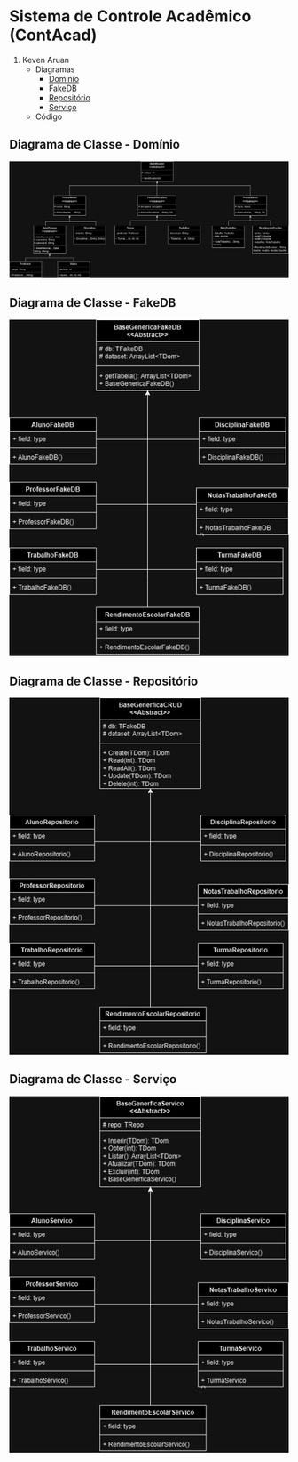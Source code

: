 # Sistema de Controle Acadêmico (ContAcad)

1. Keven Aruan
   - Diagramas
     - [Dominio](https://github.com/ziusware/Sistema-de-Controle-Acad-mico-ContAcad-/edit/main/ContAcad/README.md#diagrama-de-classe---dom%C3%ADnio)
     - [FakeDB](https://github.com/ziusware/Sistema-de-Controle-Acad-mico-ContAcad-/edit/main/ContAcad/README.md#diagrama-de-classe---fakedb)
     - [Repositório](https://github.com/ziusware/Sistema-de-Controle-Acad-mico-ContAcad-/edit/main/ContAcad/README.md#diagrama-de-classe---reposit%C3%B3rio)
     - [Serviço](https://github.com/ziusware/Sistema-de-Controle-Acad-mico-ContAcad-/edit/main/ContAcad/README.md#diagrama-de-classe---servi%C3%A7o)
   - Código 
  
## Diagrama de Classe - Domínio
![Dominio](/ContAcad/Diagramas/PNG/Dominio_Diagrama_Classe.png)

## Diagrama de Classe - FakeDB
![FakeDB](/ContAcad/Diagramas/PNG/FakeDB_Diagrama_Classe.png)

## Diagrama de Classe - Repositório
![Repositório](/ContAcad/Diagramas/PNG/Repositorio_Diagrama_Classe.png)

## Diagrama de Classe - Serviço
![Serviço](/ContAcad/Diagramas/PNG/Servico_Diagrama_Classe.png)
